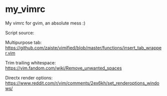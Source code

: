 # my_vimrc

My vimrc for gvim, an absolute mess :)

Script source:

Multipurpose tab:  
https://github.com/zaiste/vimified/blob/master/functions/insert_tab_wrapper.vim

Trim trailing whitespace:  
https://vim.fandom.com/wiki/Remove_unwanted_spaces

Directx render options:  
https://www.reddit.com/r/vim/comments/2ex6kh/set_renderoptions_windows/

